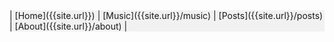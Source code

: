 
<div style="background-color: #f1f1f1;">
| [Home]({{site.url}}) | [Music]({{site.url}}/music) | [Posts]({{site.url}}/posts) | [About]({{site.url}}/about) |
</div>

